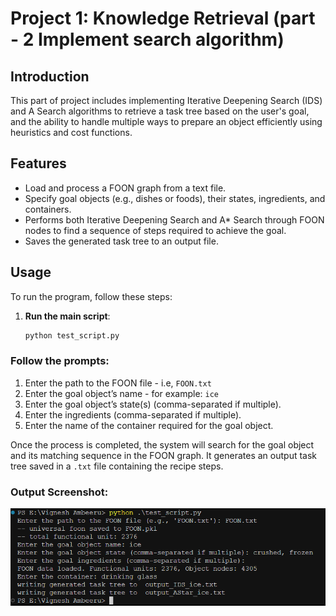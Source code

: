 # Project 1: Knowledge Retrieval (part - 2 Implement search algorithm)

## Introduction

This part of project includes implementing Iterative Deepening Search (IDS) and A Search algorithms to retrieve a task tree based on the user's goal, and the ability to handle multiple ways to prepare an object efficiently using heuristics and cost functions.

## Features

- Load and process a FOON graph from a text file.
- Specify goal objects (e.g., dishes or foods), their states, ingredients, and containers.
- Performs both Iterative Deepening Search and A\* Search through FOON nodes to find a sequence of steps required to achieve the goal.
- Saves the generated task tree to an output file.

## Usage

To run the program, follow these steps:

1. **Run the main script**:
   ```bash
   python test_script.py
   ```

### Follow the prompts:

1. Enter the path to the FOON file - i.e, `FOON.txt`
2. Enter the goal object’s name - for example: `ice`
3. Enter the goal object’s state(s) (comma-separated if multiple).
4. Enter the ingredients (comma-separated if multiple).
5. Enter the name of the container required for the goal object.

Once the process is completed, the system will search for the goal object and its matching sequence in the FOON graph. It generates an output task tree saved in a `.txt` file containing the recipe steps.

### Output Screenshot:

![For goal node i.e, ice](output_screenshot.png)
